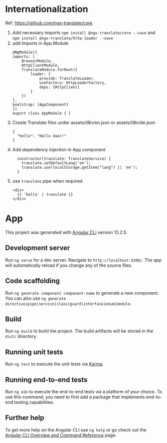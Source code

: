 # Internationalization
 Ref: https://github.com/ngx-translate/core
 1. Add necessary imports
    `npm install @ngx-translate/core --save` and
    `npm install @ngx-translate/http-loader --save`
 2. add Imports in App Module
    ```
    @NgModule({
    imports: [
        BrowserModule,
        HttpClientModule,
        TranslateModule.forRoot({
            loader: {
                provide: TranslateLoader,
                useFactory: HttpLoaderFactory,
                deps: [HttpClient]
            }
        })
    ],
    bootstrap: [AppComponent]
    })
    export class AppModule { }
    ```
 3. Create Translate files under assets/il8n/en.json or assets/il8n/de.json
    ```
    {
      "hello": "Hallo daar!"
    }
    ```
 4. Add dependency injection in App component
    ```
      constructor(translate: TranslateService) {
        translate.setDefaultLang('en');
        translate.use(localStorage.getItem("lang") || 'en');
      }
    ```
 5. use `translate` pipe when required
    ```
    <div>
      {{ 'hello' | translate }}
    </div>
    ```
# App

This project was generated with [Angular CLI](https://github.com/angular/angular-cli) version 13.2.5.

## Development server

Run `ng serve` for a dev server. Navigate to `http://localhost:4200/`. The app will automatically reload if you change any of the source files.

## Code scaffolding

Run `ng generate component component-name` to generate a new component. You can also use `ng generate directive|pipe|service|class|guard|interface|enum|module`.

## Build

Run `ng build` to build the project. The build artifacts will be stored in the `dist/` directory.

## Running unit tests

Run `ng test` to execute the unit tests via [Karma](https://karma-runner.github.io).

## Running end-to-end tests

Run `ng e2e` to execute the end-to-end tests via a platform of your choice. To use this command, you need to first add a package that implements end-to-end testing capabilities.

## Further help

To get more help on the Angular CLI use `ng help` or go check out the [Angular CLI Overview and Command Reference](https://angular.io/cli) page.
